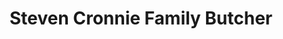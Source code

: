 ---
title: "Steven Cronnie Family Butcher"
url: /newton-stewart/steven-cronnie-family-butcher/
shop: butcher
---